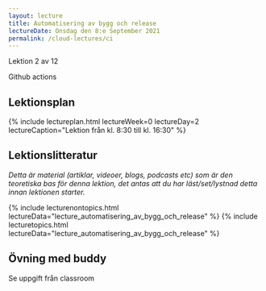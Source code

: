 ```yaml
---
layout: lecture
title: Automatisering av bygg och release
lectureDate: Onsdag den 8:e September 2021
permalink: /cloud-lectures/ci
---
```


Lektion 2 av 12

Github actions

## Lektionsplan

{% include lectureplan.html lectureWeek=0 lectureDay=2 lectureCaption="Lektion från kl. 8:30 till kl. 16:30" %}

## Lektionslitteratur
*Detta är material (artiklar, videoer, blogs, podcasts etc) som är den teoretiska bas för denna lektion, det antas att du har läst/set/lystnad detta innan lektionen starter.*

{% include lecturenontopics.html lectureData="lecture_automatisering_av_bygg_och_release" %}
{% include lecturetopics.html lectureData="lecture_automatisering_av_bygg_och_release" %}

## Övning med buddy

Se uppgift från classroom
